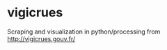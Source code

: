 vigicrues
=========

Scraping and visualization in python/processing from http://vigicrues.gouv.fr/
